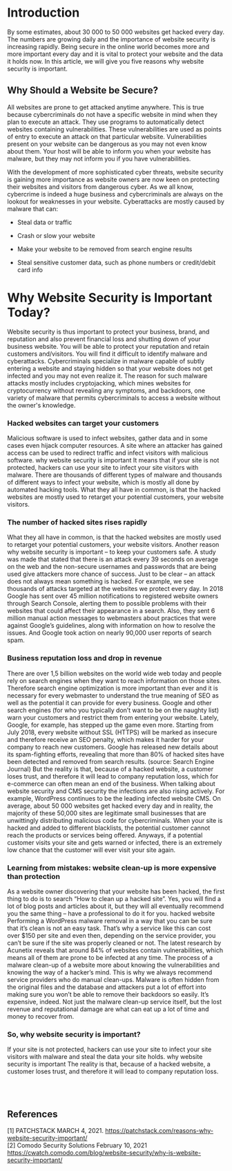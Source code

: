 # Introduction
By some estimates, about 30 000 to 50 000 websites get hacked every day. The numbers are growing daily and the importance of website security is increasing rapidly.
Being secure in the online world becomes more and more important every day and it is vital to protect your website and the data it holds now.
In this article, we will give you five reasons why website security is important.

## Why Should a Website be Secure?
All websites are prone to get attacked anytime anywhere. This is true because cybercriminals do not have a specific website in mind when they plan to execute an attack. They use programs to automatically detect websites containing vulnerabilities. These vulnerabilities are used as points of entry to execute an attack on that particular website. Vulnerabilities present on your website can be dangerous as you may not even know about them. Your host will be able to inform you when your website has malware, but they may not inform you if you have vulnerabilities.

With the development of more sophisticated cyber threats, website security is gaining more importance as website owners are now keen on protecting their websites and visitors from dangerous cyber. As we all know, cybercrime is indeed a huge business and cybercriminals are always on the lookout for weaknesses in your website. Cyberattacks are mostly caused by malware that can:

- Steal data or traffic

- Crash or slow your website

- Make your website to be removed from search engine results

- Steal sensitive customer data, such as phone numbers or credit/debit card info

# Why Website Security is Important Today?
Website security is thus important to protect your business, brand, and reputation and also prevent financial loss and shutting down of your business website. You will be able to protect your reputation and retain customers and/visitors. You will find it difficult to identify malware and cyberattacks. Cybercriminals specialize in malware capable of subtly entering a website and staying hidden so that your website does not get infected and you may not even realize it. The reason for such malware attacks mostly includes cryptojacking, which mines websites for cryptocurrency without revealing any symptoms, and backdoors, one variety of malware that permits cybercriminals to access a website without the owner's knowledge.

### Hacked websites can target your customers
Malicious software is used to infect websites, gather data and in some cases even hijack computer resources.
A site where an attacker has gained access can be used to redirect traffic and infect visitors with malicious software.
why website security is important
It means that if your site is not protected, hackers can use your site to infect your site visitors with malware.
There are thousands of different types of malware and thousands of different ways to infect your website, which is mostly all done by automated hacking tools.
What they all have in common, is that the hacked websites are mostly used to retarget your potential customers, your website visitors.
### The number of hacked sites rises rapidly
What they all have in common, is that the hacked websites are mostly used to retarget your potential customers, your website visitors. Another reason why website security is important – to keep your customers safe.
A study was made that stated that there is an attack every 39 seconds on average on the web and the non-secure usernames and passwords that are being used give attackers more chance of success.
Just to be clear – an attack does not always mean something is hacked. For example, we see thousands of attacks targeted at the websites we protect every day.
In 2018 Google has sent over 45 million notifications to registered website owners through Search Console, alerting them to possible problems with their websites that could affect their appearance in a search.
Also, they sent 6 million manual action messages to webmasters about practices that were against Google’s guidelines, along with information on how to resolve the issues. And Google took action on nearly 90,000 user reports of search spam. 
### Business reputation loss and drop in revenue
There are over 1,5 billion websites on the world wide web today and people rely on search engines when they want to reach information on those sites.
Therefore search engine optimization is more important than ever and it is necessary for every webmaster to understand the true meaning of SEO as well as the potential it can provide for every business.
Google and other search engines (for who you typically don’t want to be on the naughty list) warn your customers and restrict them from entering your website. Lately, Google, for example, has stepped up the game even more.
Starting from July 2018, every website without SSL (HTTPS) will be marked as insecure and therefore receive an SEO penalty, which makes it harder for your company to reach new customers.
Google has released new details about its spam-fighting efforts, revealing that more than 80% of hacked sites have been detected and removed from search results. (source: Search Engine Journal)
But the reality is that, because of a hacked website, a customer loses trust, and therefore it will lead to company reputation loss, which for e-commerce can often mean an end of the business.
When talking about website security and CMS security the infections are also rising actively. For example, WordPress continues to be the leading infected website CMS.
On average, about 50 000 websites get hacked every day and in reality, the majority of these 50,000 sites are legitimate small businesses that are unwittingly distributing malicious code for cybercriminals.
When your site is hacked and added to different blacklists, the potential customer cannot reach the products or services being offered.
Anyways, if a potential customer visits your site and gets warned or infected, there is an extremely low chance that the customer will ever visit your site again.
### Learning from mistakes: website clean-up is more expensive than protection
As a website owner discovering that your website has been hacked, the first thing to do is to search “How to clean up a hacked site”. Yes, you will find a lot of blog posts and articles about it, but they will all eventually recommend you the same thing – have a professional to do it for you.
hacked website
Performing a WordPress malware removal in a way that you can be sure that it’s clean is not an easy task. That’s why a service like this can cost over $150 per site and even then, depending on the service provider, you can’t be sure if the site was properly cleaned or not.
The latest research by Acunetix reveals that around 84% of websites contain vulnerabilities, which means all of them are prone to be infected at any time.
The process of a malware clean-up of a website more about knowing the vulnerabilities and knowing the way of a hacker’s mind. This is why we always recommend service providers who do manual clean-ups.
Malware is often hidden from the original files and the database and attackers put a lot of effort into making sure you won’t be able to remove their backdoors so easily.
It’s expensive, indeed. Not just the malware clean-up service itself, but the lost revenue and reputational damage are what can eat up a lot of time and money to recover from.
### So, why website security is important?
If your site is not protected, hackers can use your site to infect your site visitors with malware and steal the data your site holds.
why website security is important
The reality is that, because of a hacked website, a customer loses trust, and therefore it will lead to company reputation loss.





<br/>
<br/>

## References
<a id="1">[1]</a> 
PATCHSTACK MARCH 4, 2021. 
https://patchstack.com/reasons-why-website-security-important/ <br/>
<a id="2">[2]</a> 
Comodo Security Solutions February 10, 2021
https://cwatch.comodo.com/blog/website-security/why-is-website-security-important/
